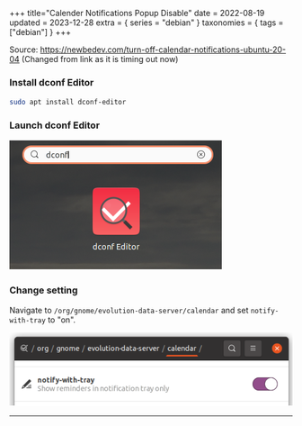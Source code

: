 +++
title="Calender Notifications Popup Disable"
date = 2022-08-19
updated = 2023-12-28
extra = { series = "debian" }
taxonomies = { tags = ["debian"] }
+++

Source: https://newbedev.com/turn-off-calendar-notifications-ubuntu-20-04 (Changed from link as it is timing out now)

### Install dconf Editor

```sh
sudo apt install dconf-editor
```

### Launch dconf Editor

![Search Bar](dconf.png)

### Change setting

Navigate to `/org/gnome/evolution-data-server/calendar` and set `notify-with-tray` to "on".

![Setting](setting.png)

---

